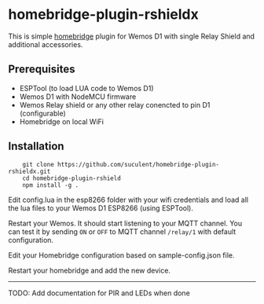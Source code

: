 # homebridge-plugin-rshieldx

This is simple [homebridge](https://github.com/nfarina/homebridge) plugin for Wemos D1 with single Relay Shield and additional accessories.

## Prerequisites

* ESPTool (to load LUA code to Wemos D1)
* Wemos D1 with NodeMCU firmware
* Wemos Relay shield or any other relay conencted to pin D1 (configurable)
* Homebridge on local WiFi

## Installation

```
    git clone https://github.com/suculent/homebridge-plugin-rshieldx.git
    cd homebridge-plugin-rshield
    npm install -g .
```

Edit config.lua in the esp8266 folder with your wifi credentials and load all the lua files to your Wemos D1 ESP8266 (using ESPTool).

Restart your Wemos. It should start listening to your MQTT channel. You can test it by sending `ON` or `OFF` to MQTT channel `/relay/1` with default configuration.

Edit your Homebridge configuration based on sample-config.json file.

Restart your homebridge and add the new device.

---

TODO: Add documentation for PIR and LEDs when done
